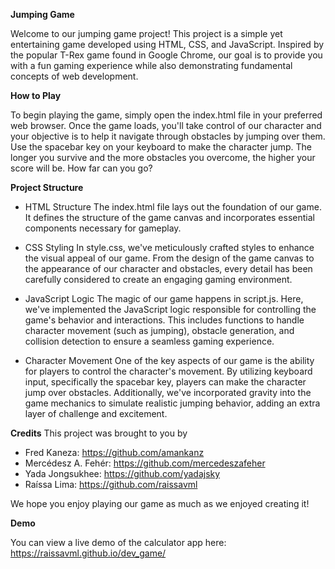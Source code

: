 
**Jumping Game**

Welcome to our jumping game project! This project is a simple yet entertaining game developed using HTML, CSS, and JavaScript. Inspired by the popular T-Rex game found in Google Chrome, our goal is to provide you with a fun gaming experience while also demonstrating fundamental concepts of web development.

**How to Play**

To begin playing the game, simply open the index.html file in your preferred web browser. Once the game loads, you'll take control of our character and your objective is to help it navigate through obstacles by jumping over them. Use the spacebar key on your keyboard to make the character jump. The longer you survive and the more obstacles you overcome, the higher your score will be. How far can you go?

**Project Structure**

* HTML Structure
The index.html file lays out the foundation of our game. It defines the structure of the game canvas and incorporates essential components necessary for gameplay.

* CSS Styling
In style.css, we've meticulously crafted styles to enhance the visual appeal of our game. From the design of the game canvas to the appearance of our character and obstacles, every detail has been carefully considered to create an engaging gaming environment.

* JavaScript Logic
The magic of our game happens in script.js. Here, we've implemented the JavaScript logic responsible for controlling the game's behavior and interactions. This includes functions to handle character movement (such as jumping), obstacle generation, and collision detection to ensure a seamless gaming experience.

* Character Movement
One of the key aspects of our game is the ability for players to control the character's movement. By utilizing keyboard input, specifically the spacebar key, players can make the character jump over obstacles. Additionally, we've incorporated gravity into the game mechanics to simulate realistic jumping behavior, adding an extra layer of challenge and excitement.

**Credits**
This project was brought to you by
* Fred Kaneza: https://github.com/amankanz
* Mercédesz A. Fehér: https://github.com/mercedeszafeher
* Yada Jongsukhee: https://github.com/yadajsky
* Raíssa Lima: https://github.com/raissavml

We hope you enjoy playing our game as much as we enjoyed creating it!

**Demo**

You can view a live demo of the calculator app here: https://raissavml.github.io/dev_game/

